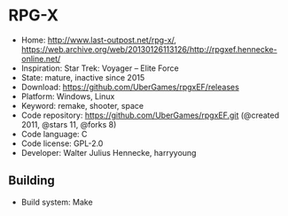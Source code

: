 # RPG-X

- Home: http://www.last-outpost.net/rpg-x/, https://web.archive.org/web/20130126113126/http://rpgxef.hennecke-online.net/
- Inspiration: Star Trek: Voyager – Elite Force
- State: mature, inactive since 2015
- Download: https://github.com/UberGames/rpgxEF/releases
- Platform: Windows, Linux
- Keyword: remake, shooter, space
- Code repository: https://github.com/UberGames/rpgxEF.git (@created 2011, @stars 11, @forks 8)
- Code language: C
- Code license: GPL-2.0
- Developer: Walter Julius Hennecke, harryyoung

## Building

- Build system: Make
